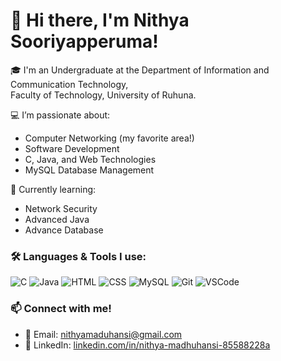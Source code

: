 # 👋 Hi there, I'm Nithya Sooriyapperuma!

🎓 I'm an Undergraduate at the Department of Information and Communication Technology,  
Faculty of Technology, University of Ruhuna.

💻 I’m passionate about:
- Computer Networking (my favorite area!)
- Software Development
- C, Java, and Web Technologies
- MySQL Database Management

🌱 Currently learning:
- Network Security
- Advanced Java
- Advance Database
  
### 🛠️ Languages & Tools I use:
![C](https://img.shields.io/badge/C-00599C?style=flat&logo=c&logoColor=white)
![Java](https://img.shields.io/badge/Java-ED8B00?style=flat&logo=java&logoColor=white)
![HTML](https://img.shields.io/badge/HTML5-E34F26?style=flat&logo=html5&logoColor=white)
![CSS](https://img.shields.io/badge/CSS3-1572B6?style=flat&logo=css3&logoColor=white)
![MySQL](https://img.shields.io/badge/MySQL-00000F?style=flat&logo=mysql&logoColor=white)
![Git](https://img.shields.io/badge/Git-F05032?style=flat&logo=git&logoColor=white)
![VSCode](https://img.shields.io/badge/VS%20Code-007ACC?style=flat&logo=visual-studio-code&logoColor=white)


### 📫 Connect with me!
- 📧 Email: [nithyamaduhansi@gmail.com](mailto:nithyamaduhansi@gmail.com)
- 🔗 LinkedIn: [linkedin.com/in/nithya-madhuhansi-85588228a](https://linkedin.com/in/nithya-madhuhansi-85588228a)


